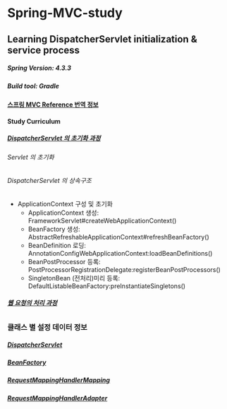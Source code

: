 # Spring-MVC-study

## Learning DispatcherServlet initialization & service process

##### Spring Version: 4.3.3
##### Build tool: Gradle

#### [스프링 MVC Reference 번역 정보](documents/spring-framework-reference/ko/spring-mvc-translated-version.md)

#### Study Curriculum

##### [DispatcherServlet 의 초기화 과정](documents/description/DispatcherServlet-Initiation.md)

###### Servlet 의 초기화

###### DispatcherServlet 의 상속구조
- ApplicationContext 구성 및 초기화
    - ApplicationContext 생성: FrameworkServlet#createWebApplicationContext()
    - BeanFactory 생성: AbstractRefreshableApplicationContext#refreshBeanFactory()
    - BeanDefinition 로딩: AnnotationConfigWebApplicationContext:loadBeanDefinitions()
    - BeanPostProcessor 등록: PostProcessorRegistrationDelegate:registerBeanPostProcessors()
    - SingletonBean (전처리)미리 등록: DefaultListableBeanFactory:preInstantiateSingletons()
    
##### [웹 요청의 처리 과정](documents/description/DispatcherServlet-Processing.md)

###### 


### 클래스 별 설정 데이터 정보

##### [DispatcherServlet](documents/class-config/DispatcherServlet-config.md)
##### [BeanFactory](documents/class-config/BeanFactory-config.md)
##### [RequestMappingHandlerMapping](documents/class-config/RequestMappingHandlerMapping-config.md)
##### [RequestMappingHandlerAdapter](documents/class-config/RequestMappingHandlerAdapter-config.md)
